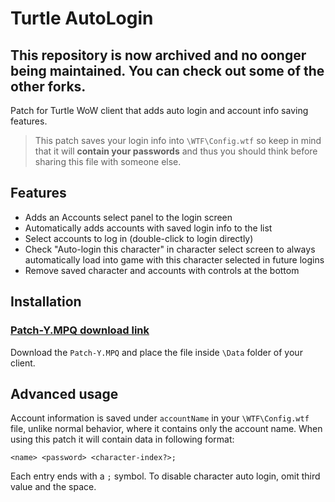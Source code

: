 # Turtle AutoLogin

## This repository is now archived and no oonger being maintained. You can check out some of the other forks.

Patch for Turtle WoW client that adds auto login and account info saving features.

> This patch saves your login info into `\WTF\Config.wtf` so keep in mind that it will **contain your passwords** and thus you should think before sharing this file with someone else.

## Features

- Adds an Accounts select panel to the login screen
- Automatically adds accounts with saved login info to the list
- Select accounts to log in (double-click to login directly)
- Check "Auto-login this character" in character select screen to always automatically load into game with this character selected in future logins
- Remove saved character and accounts with controls at the bottom

## Installation

### [Patch-Y.MPQ download link](../../releases/download/release/Patch-Y.mpq)

Download the `Patch-Y.MPQ` and place the file inside `\Data` folder of your client.

## Advanced usage

Account information is saved under `accountName` in your `\WTF\Config.wtf` file, unlike normal behavior, where it contains only the account name. When using this patch it will contain data in following format:

```
<name> <password> <character-index?>;
```

Each entry ends with a `;` symbol. To disable character auto login, omit third value and the space.
